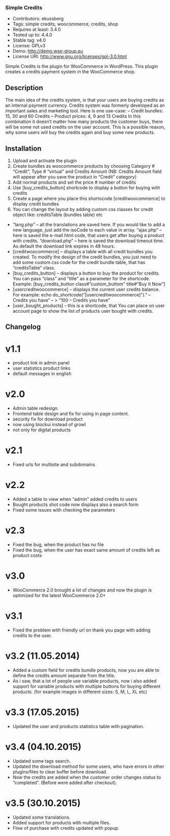 ### Simple Credits ###
* Contributors: ekussberg
* Tags: simple credits, woocommerce, credits, shop
* Requires at least: 3.4.0
* Tested up to: 4.4.0
* Stable tag: v4.0
* License: GPLv3
* Demo: http://demo.wse-group.eu
* License URI: http://www.gnu.org/licenses/gpl-3.0.html

Simple Credits is the plugin for WooCommerce in WordPress. This plugin creates a credits payment system in the WooCommerce shop.

## Description ##

The main idea of the credits system, is that your users are buying credits as an internal payment currency.
Credits system was formerly developed as an important sales and marketing tool. Here is one use-case: – Credit bundles: 15, 30 and 60 Credits – Product prices: 4, 9 and 13 Credits In this combination it doesn’t matter how many products the customer buys, there will be some not used credits on the user account. This is a possible reason, why some users will buy the credits again and buy some new products.

## Installation ##
1. Upload and activate the plugin
2. Create bundles as woocommerce products by choosing Category # “Credit”, Type # “virtual” and Credits Amount (NB: Credits Amount field will appear after you save the product in “Credit” category)
3. Add normal products and set the price # number of credits
4. Use [buy_credits_button] shortcode to display a button for buying with credits
5. Create a page where you place this shortocode [creditwoocommerce] to display credit bundles
6. You can change the layout by adding custom css classes for credit object like: creditsTable (bundles table) etc

* “lang.php” – all the translations are saved here. If you would like to add a new language, just add the isoCode to each value in array. “ajax.php” – here is saved the e-mail html code, that users get after buying a product with credits. “download.php” – here is saved the download timeout time. As default the download link expires in 48 hours.
* [creditwoocommerce] – displays a table with all credit bundles you created. To modify the design of the credit bundles, you just need to add some custom css code for the credit bundle table, that has “creditsTable” class.
* [buy_credits_button] – displays a button to buy the product for credits. You can pass “class” and “title” as a parameter for the shortcode. Example: [buy_credits_button class#”custom_buttom” title#”Buy It Now”]
* [usercreditwoocommerce] – displays the current user credits balance. For example: echo do_shortcode(“[usercreditwoocommerce]”).” – Credits you have” – > “100 – Credits you have”
* [user_bought_products] – this is a shortcode, that You can place on user account page to show the list of products user bought with credits.

## Changelog ##

# v1.1 #
* product link in admin panel
* user statistics product links
* default messages in english

# v2.0 #
* Admin table redesign.
* Frontend table design and fix for using in page content.
* security fix for download product
* now using blockui instead of growl
* not only for digital products

# v2.1 #
* Fixed urls for multisite and subdomains

# v2.2 #
* Added a table to view when “admin” added credits to users
* Bought products shot code now displays also a search form
* Fixed some issues with checking the parameters

# v2.3 #
* Fixed the bug, when the product has no file
* Fixed the bug, when the user has exact same amount of credits left as product costs

# v3.0 #
* WooCommerce 2.0 brought a lot of changes and now the plugin is optimized for the latest WooCommerce 2.0+

# v3.1 #
* Fixed the problem with friendly url on thank you page with adding credits to the user.

# v3.2 (11.05.2014) #
* Added a custom field for credits bundle products, now you are able to define the credits amount separate from the title.
* As i saw, that a lot of people use variable products, now i also added support for variable products with multiple buttons for buying different products. (for example images in different sizes: S, M, L, XL etc)

# v3.3 (17.05.2015) #
* Updated the user and products statistics table with pagination.

# v3.4 (04.10.2015) #
* Updated some tags search.
* Updated the download method for some users, who have errors in other plugins/files to clear buffer before download.
* Now the credits are added when the customer order changes status to “completed”. (Before were added after checkout).

# v3.5 (30.10.2015) #
* Updated some translations.
* Added support for products with multiple files.
* Flow of purchase with credits updated with popup.
